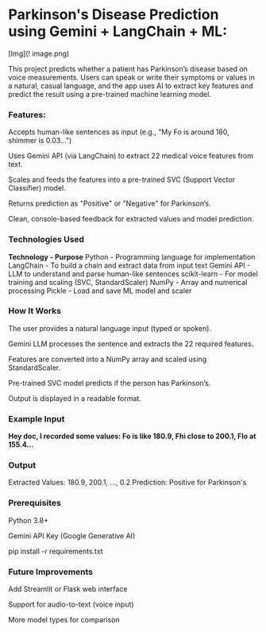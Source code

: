 # Parkinson's Disease Prediction using Gemini + LangChain + ML:

[Img](! image.png)

This project predicts whether a patient has Parkinson’s disease based on voice measurements. Users can speak or write their symptoms or values in a natural, casual language, and the app uses AI to extract key features and predict the result using a pre-trained machine learning model.

### Features:

Accepts human-like sentences as input (e.g., "My Fo is around 180, shimmer is 0.03...")

Uses Gemini API (via LangChain) to extract 22 medical voice features from text.

Scales and feeds the features into a pre-trained SVC (Support Vector Classifier) model.

Returns prediction as "Positive" or "Negative" for Parkinson’s.

Clean, console-based feedback for extracted values and model prediction.

### Technologies Used

**Technology	- Purpose**
Python	- Programming language for implementation
LangChain -	To build a chain and extract data from input text
Gemini API -	LLM to understand and parse human-like sentences
scikit-learn -	For model training and scaling (SVC, StandardScaler)
NumPy -	Array and numerical processing
Pickle -	Load and save ML model and scaler

### How It Works

The user provides a natural language input (typed or spoken).

Gemini LLM processes the sentence and extracts the 22 required features.

Features are converted into a NumPy array and scaled using StandardScaler.

Pre-trained SVC model predicts if the person has Parkinson’s.

Output is displayed in a readable format.

### Example Input

**Hey doc, I recorded some values: Fo is like 180.9, Fhi close to 200.1, Flo at 155.4...**

###  Output

Extracted Values:
180.9, 200.1, ..., 0.2
Prediction: Positive for Parkinson's

### Prerequisites

Python 3.8+

Gemini API Key (Google Generative AI)

pip install -r requirements.txt

### Future Improvements

Add Streamlit or Flask web interface

Support for audio-to-text (voice input)

More model types for comparison